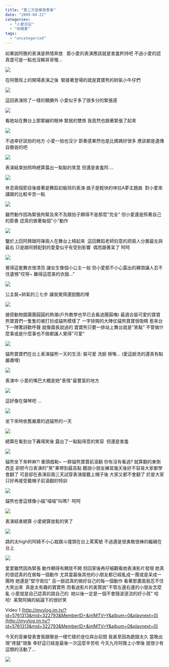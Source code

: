 ```yaml
---
title: "第二次音樂發表會"
date: "2009-04-22"
categories: 
  - "小愛日記"
  - "幼稚愛"
tags: 
  - "uncategoried"
---
```


如果說阿徹的表演是熱情奔放   那小愛的表演應該就是害羞矜持吧 不過小愛的認真度可是一點也沒輸哥哥喔...

![](images/3446875078_0e03e1bfd4.jpg)

在阿徹班上的開場表演之後  緊接著登場的就是寶寶熊的帥氣小牛仔們

![](images/3446879038_3e67d2b5c4.jpg)

這回表演除了一樣的靦腆外 小愛似乎多了很多分的緊張感

![](images/3446878814_c39dd22d39.jpg)

看她站在舞台上那緊繃的眼神 緊抿的雙唇 我竟然也跟著緊張了起來

![](images/3446063421_ed2dc16a19.jpg)

不過幸好該拍的地方 小愛一拍也沒少 節奏感果然也是比媽媽好很多 應該都是遺傳自徹爸的吧

![](images/3446878698_b482a5b22b.jpg)

表演結束拍照時總算露出一點點的笑意 但還是害羞阿....

![](images/3446878444_467d098fbb.jpg)

休息兩個節目後接著是舞蹈初級班的表演 曲子是輕快的哆拉A夢主題曲  對小愛來講跟的比較辛苦一點

![](images/3446877330_399a908153.jpg)

雖然動作因為緊張拘緊及來不及跟拍子顯得不是那麼"完全" 但小愛還是照著自己的節奏 認真的做著每個"小"動作

![](images/3446877430_6127cc4106.jpg)

鑒於上回阿錡跟阿嵂兩人在舞台上槓起來  這回舞蹈老師刻意的把兩人分置最左與最右 只是跟阿錡配對的愛愛似乎有受到影響  偶而跟著呆了 呵呵

![](images/3446877144_de9a67cd84.jpg)

覺得這套舞衣很漂亮 讓女生像個小公主一般 但小愛那不小心露出的褲頭讓人忍不住遺憾"哎呀~ 難得這麼美的衣服..."

![](images/3446876256_255228e43a.jpg)

公主裝+帥氣的三七步 讓我覺得還挺酷的哩

![](images/3446061583_71a92d0a4b.jpg)

搶搭動物園團團圓圓的熱潮(戶外教學也早已去看過團圓嚕) 最適合裝可愛的寶寶熊寶寶們一隻隻的被打扮成貓熊模樣了 一字排開的大陣仗貓熊寶寶很吸睛 惹來台下一陣驚訝歡呼聲 就像園長說過的 寶寶熊只要一排站上舞台就是"笑點" 不管做什麼事或是什麼事也不做都讓人覺得"可愛"

![](images/3446060767_178bb5c16c.jpg)

貓熊寶寶們在台上表演貓熊一天的生活: 裝可愛 洗臉 擦嘴... (愛這臉洗的還真有點嚴肅哩)

![](images/3446060433_246cf84708.jpg)

表演中 小愛的嘴巴大概是她"表情"最豐富的地方

![](images/3446874744_4fae06bae0.jpg)

這好像在彈琴吧 ...

![](images/3446060245_5a670b6700.jpg)

坐下來時依舊嚴肅的過貓熊的一天

![](images/3446060147_046d424056.jpg)

總算在看到台下轟場笑後 露出了一點點得意的笑容  但還是害羞

![](images/3446874420_7bc39e93ec.jpg)

貓熊坐下來幹麻?! 重頭戲勒~ 一群貓熊寶寶前滾翻 你有沒有看過? 就算翻的東倒西歪 卻把今日表演的"笑"果帶到最高點 聽說小朋友練習幾天後好不容易大家都學會翻了 可是卻在表演前兩三天試穿表演服戴上帽子後 大家又都不會翻了 於是大家只好再接受戴帽子前滾翻的特訓

![](images/3446874252_de11320153.jpg)

貓熊也會這樣像小貓"喵喵"叫嗎?  呵呵

![](images/3446874044_9cb0878558.jpg)

表演結束總算 小愛總算放鬆的笑了

![](images/3446873934_1390642203.jpg)

跳的太high的阿綺不小心栽跟斗撞頭在台上罵罵號 不過還是很勇敢很棒的繼續在台上

![](images/3446059371_b6c431b4de.jpg)

愛愛雖然因為緊張 動作顯得有顯放不開 但回家後再仔細觀看她表演影片發現 她真的很認真的在做每一個動作 尤其當最後其他的小朋友都已經亂成一團或是呆成一團時 她還是"堅守崗位" 且一臉認真的做好自己的每一個動作 看著那畫面我忍不住大笑出來  真是太有趣的寶寶熊 而看過影片的美賢說"不管左邊右邊的小朋友怎麼亂 小愛就是自己認真的跳自己的  她以後一定是一個不會隨波逐流的好小孩" 哈哈!  美賢阿姨的結論下的很好笑

Video 1 [http://myvlog.im.tv/?id=5761313&mid=322793&MemberID=&inIMTV=Y&album=0&playnext=0](http://myvlog.im.tv/?id=5761313&mid=322793&MemberID=&inIMTV=Y&album=0&playnext=0)

今天的音樂發表會我跟徹爸一樣忙碌於座位與台前間 我甚至因為跪錄太久 當晚出現"疼腿"現象 幸好這已經是最後一次這麼辛苦啦 今天九月阿徹上小學後 就很少有這類的活動了...

![](images/3446063263_3dde58f5d7.jpg)

